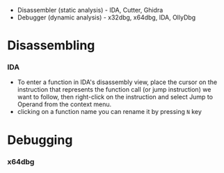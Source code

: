 - Disassembler (static analysis) - IDA, Cutter, Ghidra 
- Debugger (dynamic analysis) - x32dbg, x64dbg, IDA, OllyDbg
# Disassembling
### IDA
- To enter a function in IDA's disassembly view, place the cursor on the instruction that represents the function call (or jump instruction) we want to follow, then right-click on the instruction and select Jump to Operand from the context menu.
- clicking on a function name you can rename it by pressing `N` key

# Debugging
### x64dbg
